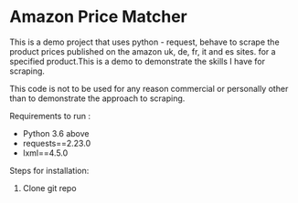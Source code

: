 # Amazon Price Matcher
This is a demo project that uses python - request, behave to scrape the product prices published on the amazon uk, de, fr, it and es sites.
for a specified product.This is a demo to demonstrate the skills I have for scraping. 

This code is not to be used for any reason commercial or personally other than to demonstrate the approach to scraping.

Requirements to run :

* Python 3.6 above
* requests==2.23.0
* lxml==4.5.0


Steps for installation:

1. Clone git repo




